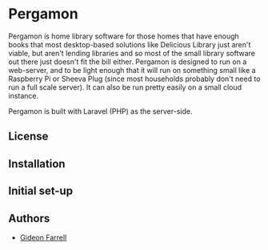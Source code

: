 # Pergamon

Pergamon is home library software for those homes that have enough books that most desktop-based solutions like Delicious Library just aren't viable, but aren't lending libraries and so most of the small library software out there just doesn't fit the bill either. Pergamon is designed to run on a web-server, and to be light enough that it will run on something small like a Raspberry Pi or Sheeva Plug (since most households probably don't need to run a full scale server). It can also be run pretty easily on a small cloud instance.

Pergamon is built with Laravel (PHP) as the server-side.

## License

## Installation

## Initial set-up

## Authors

* [Gideon Farrell](http://github.com/gfarrell)